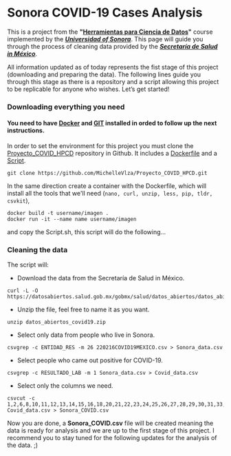 

# Sonora COVID-19 Cases Analysis

This is a project from the **"[Herramientas para Ciencia de Datos](https://mcd-unison.github.io/curso-hpcd/)"** course implemented by the [***Universidad of Sonora***](https://www.unison.mx/). This page will guide you through the process of cleaning data provided by the [***Secretaría de Salud in México***](https://www.gob.mx/salud/documentos/datos-abiertos-152127). 

All information updated as of today represents the fist stage of this project (downloading and preparing the data). The following lines guide you through this stage as there is a repository and a script allowing this project to be replicable for anyone who wishes.
Let’s get started!





### Downloading everything you need


#### You need to have [Docker](https://www.docker.com/products/docker-desktop) and [GIT](https://git-scm.com/download/win) installed in orded to follow up the next instructions. ####


In order to set the environment for this project you must clone the [Proyecto_COVID_HPCD](https://github.com/MichelleVlza/Proyecto_COVID_HPCD) repository in Github. It includes a [Dockerfile](https://github.com/MichelleVlza/Proyecto_COVID_HPCD/blob/main/MichelleValenzuela.dockerfile) and a [Script](https://github.com/MichelleVlza/Proyecto_COVID_HPCD/blob/main/Script.sh).

```
git clone https://github.com/MichelleVlza/Proyecto_COVID_HPCD.git
```



In the same direction create a container with the Dockerfile, which will install all the tools that we'll need (`nano, curl, unzip, less, pip, tldr, csvkit`),

```
docker build -t username/imagen .
docker run -it --name name username/imagen
```

and copy the Script.sh, this script will do the following...


### Cleaning the data


The script will:  

  
  - Download the data from the Secretaría de Salud in México.
         
```
curl -L -O https://datosabiertos.salud.gob.mx/gobmx/salud/datos_abiertos/datos_abiertos_covid19.zip
```


  - Unzip the file, feel free to name it as you want.
    
 ```
 unzip datos_abiertos_covid19.zip
 ```

  
  - Select only data from people who live in Sonora.
    
```
csvgrep -c ENTIDAD_RES -m 26 220216COVID19MEXICO.csv > Sonora_data.csv
```

  - Select people who came out positive for COVID-19.
    
```
csvgrep -c RESULTADO_LAB -m 1 Sonora_data.csv > Covid_data.csv
```

  - Select only the columns we need.

```
csvcut -c 1,2,6,8,10,11,12,13,14,15,16,18,20,21,22,23,24,25,26,27,28,29,30,31,33,40 Covid_data.csv > Sonora_COVID.csv
```



Now you are done, a **Sonora_COVID.csv** file will be created meaning the data is ready for analysis and we are up to the first stage of this project. 
I recommend you to stay tuned for the following updates for the analysis of the data. ;)


